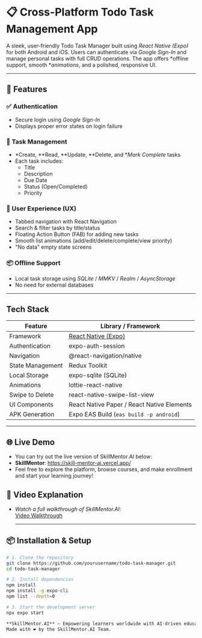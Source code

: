 # 📋 Cross-Platform Todo Task Management App

A sleek, user-friendly Todo Task Manager built using *React Native (Expo)* for both Android and iOS. Users can authenticate via *Google Sign-In* and manage personal tasks with full CRUD operations. The app offers *offline support, smooth **animations*, and a polished, responsive UI.

---

## 🚀 Features

### ✅ Authentication
- Secure login using *Google Sign-In*
- Displays proper error states on login failure

### 📌 Task Management
- *Create, **Read, **Update, **Delete, and **Mark Complete* tasks
- Each task includes:
  - Title
  - Description
  - Due Date
  - Status (Open/Completed)
  - Priority

### 📱 User Experience (UX)
- Tabbed navigation with React Navigation
- Search & filter tasks by title/status
- Floating Action Button (FAB) for adding new tasks
- Smooth list animations (add/edit/delete/complete/view priority)
- "No data" empty state screens

### 📦 Offline Support
- Local task storage using *SQLite* / *MMKV* / *Realm* / *AsyncStorage*
- No need for external databases


---

## Tech Stack

| Feature           | Library / Framework                  |
| ----------------- | ---------------------------------- |
| Framework         | [React Native (Expo)](https://expo.dev/)        |
| Authentication    | expo-auth-session                  |
| Navigation        | @react-navigation/native           |
| State Management  | Redux Toolkit                     |
| Local Storage     | expo-sqlite (SQLite)              |
| Animations        | lottie-react-native               |
| Swipe to Delete   | react-native-swipe-list-view      |
| UI Components     | React Native Paper / React Native Elements |
| APK Generation    | Expo EAS Build (`eas build -p android`) |


---

## 🌐 Live Demo

- You can try out the live version of SkillMentor.AI below:
- **SkillMentor**: https://skill-mentor-ai.vercel.app/
- Feel free to explore the platform, browse courses, and make enrollment and start your learning journey!

## 🎥 Video Explanation

- *Watch a full walkthrough of SkillMentor.AI*:  
  [Video Walkthrough](https://drive.google.com/drive/folders/11DTujW8423aT6JMOkF26WsWCM_6H6JGY)

  ---

## 📦 Installation & Setup

```bash
# 1. Clone the repository
git clone https://github.com/yourusername/todo-task-manager.git
cd todo-task-manager

# 2. Install dependencies
npm install
npm install -g expo-cli
npm list --depth=0

# 3. Start the development server
npx expo start

**SkillMentor.AI** — Empowering learners worldwide with AI-driven education 🚀🎓  
Made with ❤️ by the SkillMentor.AI Team.

